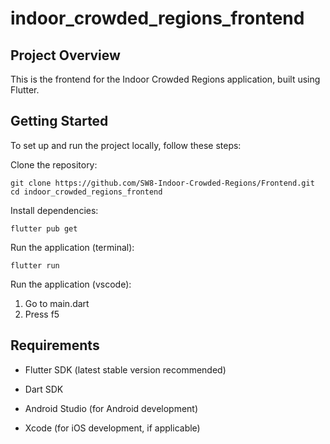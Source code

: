 # indoor_crowded_regions_frontend

## Project Overview
This is the frontend for the Indoor Crowded Regions application, built using Flutter.

## Getting Started

To set up and run the project locally, follow these steps:

Clone the repository:

```
git clone https://github.com/SW8-Indoor-Crowded-Regions/Frontend.git
cd indoor_crowded_regions_frontend
```

Install dependencies:

```
flutter pub get
```

Run the application (terminal):
```
flutter run
```

Run the application (vscode):

1. Go to main.dart
2. Press f5


## Requirements
- Flutter SDK (latest stable version recommended)

- Dart SDK

- Android Studio (for Android development)

- Xcode (for iOS development, if applicable)